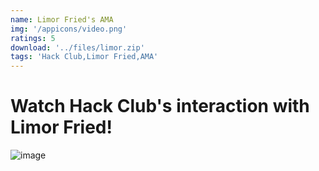 ```yaml
---
name: Limor Fried's AMA
img: '/appicons/video.png'
ratings: 5
download: '../files/limor.zip'
tags: 'Hack Club,Limor Fried,AMA'
---
```


# Watch Hack Club's interaction with Limor Fried!

<img src="../../screenshots/Limor/ss1.png" alt="image" >
